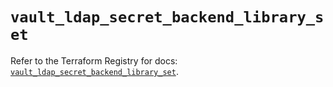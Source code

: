 # `vault_ldap_secret_backend_library_set`

Refer to the Terraform Registry for docs: [`vault_ldap_secret_backend_library_set`](https://registry.terraform.io/providers/hashicorp/vault/3.23.0/docs/resources/ldap_secret_backend_library_set).
